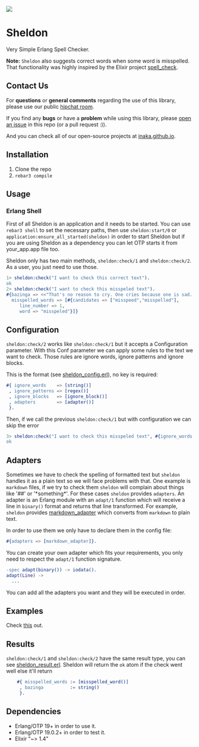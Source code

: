 ![](http://i.giphy.com/M3EZtLUDLsYP6.gif)

# Sheldon

Very Simple Erlang Spell Checker.

__Note:__ `Sheldon` also suggests correct words when some word is misspelled. That functionality was highly inspired by the Elixir project [spell_check](https://github.com/visar/spell_check).


## Contact Us
For **questions** or **general comments** regarding the use of this library,
please use our public [hipchat room](http://inaka.net/hipchat).

If you find any **bugs** or have a **problem** while using this library, please
[open an issue](https://github.com/inaka/sheldon/issues/new) in this repo
(or a pull request :)).

And you can check all of our open-source projects at [inaka.github.io](http://inaka.github.io).

## Installation

1. Clone the repo
2. `rebar3 compile`

## Usage

### Erlang Shell

First of all Sheldon is an application and it needs to be started. You can use `rebar3 shell` to set the necessary paths, then use `sheldon:start/0` or `application:ensure_all_started(sheldon)` in order to start Sheldon but if you are using Sheldon as a dependency you can let OTP starts it from your_app.app file too.

Sheldon only has two main methods, `sheldon:check/1` and `sheldon:check/2`. As a user, you just need to use those.

```erlang
1> sheldon:check("I want to check this correct text").
ok
2> sheldon:check("I want to check this misspeled text").
#{bazinga => <<"That's no reason to cry. One cries because one is sad. For example, I cry because others are stupid, and that ma"...>>,
  misspelled_words => [#{candidates => ["misspeed","misspelled"],
     line_number => 1,
     word => "misspeled"}]}
```

## Configuration

`sheldon:check/2` works like `sheldon:check/1` but it accepts a Configuration parameter.
With this Conf parameter we can apply some rules to the text we want to check. Those rules are ignore words, ignore patterns and ignore blocks.

This is the format (see [sheldon_config.erl](https://github.com/inaka/sheldon/blob/master/src/sheldon_config.erl)), no key is required:

```erlang
#{ ignore_words    => [string()]
 , ignore_patterns => [regex()]
 , ignore_blocks   => [ignore_block()]
 , adapters        => [adapter()]
 }.
```
Then, if we call the previous `sheldon:check/1` but with configuration we can skip the error

```erlang
3> sheldon:check("I want to check this misspeled text", #{ignore_words => ["misspeled"]}).
ok
```

## Adapters

Sometimes we have to check the spelling of formatted text but `sheldon` handles it as a plain text so we will face problems with that.
One example is `markdown` files, if we try to check them `sheldon` will complain about things like '##' or '\*something\*'.
For these cases `sheldon` provides `adapters`. An adapter is an Erlang module with an `adapt/1` function which will receive a line in `binary()` format and returns that line transformed.
For example, `sheldon` provides [markdown_adapter](https://github.com/inaka/sheldon/blob/master/src/adapter/markdown_adapter.erl) which converts from `markdown` to plain text.

In order to use them we only have to declare them in the config file:

```erlang
#{adapters => [markdown_adapter]}.
```

You can create your own adapter which fits your requirements, you only need to respect the `adapt/1` function signature.

```erlang
-spec adapt(binary()) -> iodata().
adapt(Line) ->
  ...
```

You can add all the adapters you want and they will be executed in order.

## Examples
Check [this](examples/README.md) out.

## Results

`sheldon:check/1` and `sheldon:check/2` have the same result type, you can see [sheldon_result.erl](https://github.com/inaka/sheldon/blob/master/src/sheldon_result.erl). Sheldon will return the `ok` atom if the check went well else it'll return
```erlang
    #{ misspelled_words := [misspelled_word()]
     , bazinga          := string()
     }.
```

## Dependencies

- Erlang/OTP 19+ in order to use it.
- Erlang/OTP 19.0.2+ in order to test it.
- Elixir "~> 1.4"
